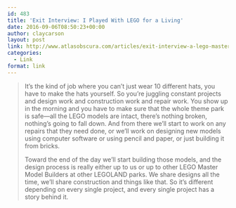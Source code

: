 ```yaml
---
id: 483
title: 'Exit Interview: I Played With LEGO for a Living'
date: 2016-09-06T08:50:23+00:00
author: claycarson
layout: post
link: http://www.atlasobscura.com/articles/exit-interview-a-lego-master-model-builder
categories: 
  - Link
format: link
---
```

> It&#8217;s the kind of job where you can&#8217;t just wear 10 different hats, you have to make the hats yourself. So you&#8217;re juggling constant projects and design work and construction work and repair work. You show up in the morning and you have to make sure that the whole theme park is safe—all the LEGO models are intact, there&#8217;s nothing broken, nothing&#8217;s going to fall down. And from there we&#8217;ll start to work on any repairs that they need done, or we&#8217;ll work on designing new models using computer software or using pencil and paper, or just building it from bricks.
> 
> Toward the end of the day we&#8217;ll start building those models, and the design process is really either up to us or up to other LEGO Master Model Builders at other LEGOLAND parks. We share designs all the time, we&#8217;ll share construction and things like that. So it&#8217;s different depending on every single project, and every single project has a story behind it.